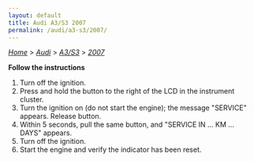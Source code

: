 ```yaml
---
layout: default
title: Audi A3/S3 2007
permalink: /audi/a3-s3/2007/
---
```

[*Home*](/) > [*Audi*](/audi/) > [*A3/S3*](/audi/a3-s3/) > [*2007*](/audi/a3-s3/2007/)

**Follow the instructions**

1. Turn off the ignition.
2. Press and hold the button to the right of the LCD in the instrument cluster.
3. Turn the ignition on (do not start the engine); the message "SERVICE" appears. Release button.
4. Within 5 seconds, pull the same button, and "SERVICE IN … KM … DAYS" appears.
5. Turn off the ignition.
6. Start the engine and verify the indicator has been reset.